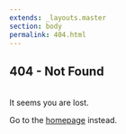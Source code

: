 ```yaml
---
extends: _layouts.master
section: body
permalink: 404.html
---
```


## 404 - Not Found

<br>
It seems you are lost.

Go to the [homepage](/) instead.